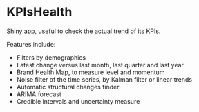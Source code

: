 # KPIsHealth

Shiny app, useful to check the actual trend of its KPIs.

Features include:
- Filters by demographics
- Latest change versus last month, last quarter and last year
- Brand Health Map, to measure level and momentum
- Noise filter of the time series, by Kalman filter or linear trends
- Automatic structural changes finder
- ARIMA forecast
- Credible intervals and uncertainty measure
